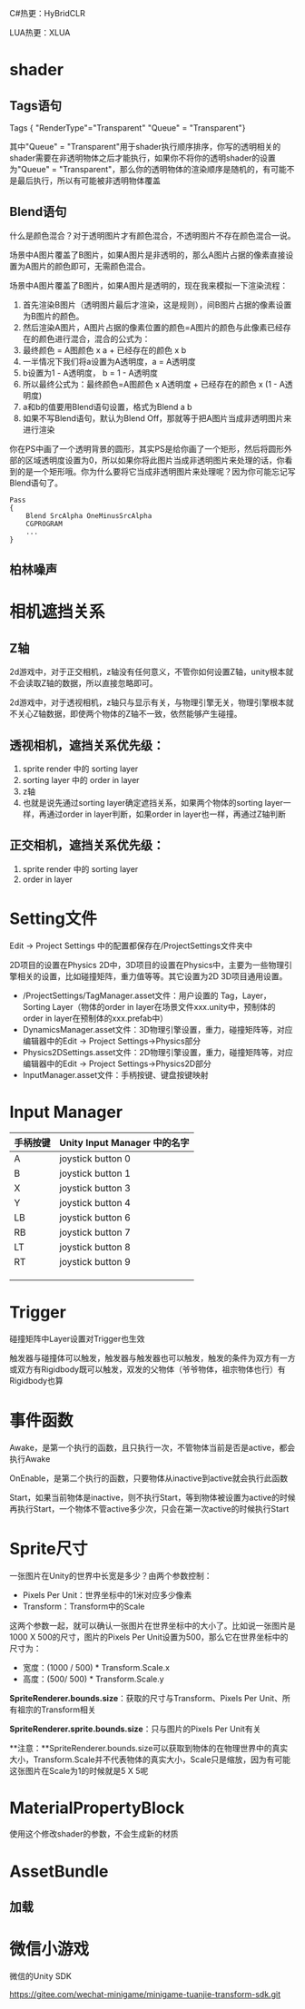 C#热更：HyBridCLR

LUA热更：XLUA

# shader

## Tags语句

Tags { "RenderType"="Transparent" "Queue" = "Transparent"}

其中"Queue" = "Transparent"用于shader执行顺序排序，你写的透明相关的shader需要在非透明物体之后才能执行，如果你不将你的透明shader的设置为"Queue" = "Transparent"，那么你的透明物体的渲染顺序是随机的，有可能不是最后执行，所以有可能被非透明物体覆盖

## Blend语句

什么是颜色混合？对于透明图片才有颜色混合，不透明图片不存在颜色混合一说。

场景中A图片覆盖了B图片，如果A图片是非透明的，那么A图片占据的像素直接设置为A图片的颜色即可，无需颜色混合。

场景中A图片覆盖了B图片，如果A图片是透明的，现在我来模拟一下渲染流程：

1. 首先渲染B图片（透明图片最后才渲染，这是规则），间B图片占据的像素设置为B图片的颜色。
2. 然后渲染A图片，A图片占据的像素位置的颜色=A图片的颜色与此像素已经存在的颜色进行混合，混合的公式为：
3. 最终颜色 = A图颜色 x a + 已经存在的颜色 x b
4. 一半情况下我们将a设置为A透明度，a = A透明度
5. b设置为1 - A透明度， b = 1 - A透明度
6. 所以最终公式为：最终颜色=A图颜色 x A透明度 + 已经存在的颜色 x (1 - A透明度)
7. a和b的值要用Blend语句设置，格式为Blend a b
8. 如果不写Blend语句，默认为Blend Off，那就等于把A图片当成非透明图片来进行渲染

你在PS中画了一个透明背景的圆形，其实PS是给你画了一个矩形，然后将圆形外部的区域透明度设置为0，所以如果你将此图片当成非透明图片来处理的话，你看到的是一个矩形哦。你为什么要将它当成非透明图片来处理呢？因为你可能忘记写Blend语句了。



```
Pass
{
    Blend SrcAlpha OneMinusSrcAlpha
    CGPROGRAM
    ...
}
```

## 柏林噪声





# 相机遮挡关系

## Z轴

2d游戏中，对于正交相机，z轴没有任何意义，不管你如何设置Z轴，unity根本就不会读取Z轴的数据，所以直接忽略即可。

2d游戏中，对于透视相机，z轴只与显示有关，与物理引擎无关，物理引擎根本就不关心Z轴数据，即使两个物体的Z轴不一致，依然能够产生碰撞。

## 透视相机，遮挡关系优先级：

1. sprite render 中的 sorting layer
2. sorting layer 中的 order in layer
3. z轴
4. 也就是说先通过sorting layer确定遮挡关系，如果两个物体的sorting layer一样，再通过order in layer判断，如果order in layer也一样，再通过Z轴判断

## 正交相机，遮挡关系优先级：

1. sprite render 中的 sorting layer
2. order in layer





# Setting文件

Edit -> Project Settings 中的配置都保存在/ProjectSettings文件夹中

2D项目的设置在Physics 2D中，3D项目的设置在Physics中，主要为一些物理引擎相关的设置，比如碰撞矩阵，重力值等等。其它设置为2D 3D项目通用设置。

- /ProjectSettings/TagManager.asset文件：用户设置的 Tag，Layer，Sorting Layer（物体的order in layer在场景文件xxx.unity中，预制体的order in layer在预制体的xxx.prefab中）
- DynamicsManager.asset文件：3D物理引擎设置，重力，碰撞矩阵等，对应编辑器中的Edit -> Project Settings->Physics部分
- Physics2DSettings.asset文件：2D物理引擎设置，重力，碰撞矩阵等，对应编辑器中的Edit -> Project Settings->Physics2D部分
- InputManager.asset文件：手柄按键、键盘按键映射



# Input Manager

| 手柄按键 | Unity Input Manager 中的名字 |
| -------- | ---------------------------- |
| A        | joystick button 0            |
| B        | joystick button 1            |
| X        | joystick button 3            |
| Y        | joystick button 4            |
| LB       | joystick button 6            |
| RB       | joystick button 7            |
| LT       | joystick button 8            |
| RT       | joystick button 9            |
|          |                              |
|          |                              |
|          |                              |



# Trigger

碰撞矩阵中Layer设置对Trigger也生效

触发器与碰撞体可以触发，触发器与触发器也可以触发，触发的条件为双方有一方或双方有Rigidbody既可以触发，双发的父物体（爷爷物体，祖宗物体也行）有Rigidbody也算



# 事件函数

Awake，是第一个执行的函数，且只执行一次，不管物体当前是否是active，都会执行Awake

OnEnable，是第二个执行的函数，只要物体从inactive到active就会执行此函数

Start，如果当前物体是inactive，则不执行Start，等到物体被设置为active的时候再执行Start，一个物体不管active多少次，只会在第一次active的时候执行Start





# Sprite尺寸

一张图片在Unity的世界中长宽是多少？由两个参数控制：

- Pixels Per Unit：世界坐标中的1米对应多少像素
- Transform：Transform中的Scale

这两个参数一起，就可以确认一张图片在世界坐标中的大小了。比如说一张图片是1000 X 500的尺寸，图片的Pixels Per Unit设置为500，那么它在世界坐标中的尺寸为：

- 宽度：(1000 / 500) * Transform.Scale.x
- 高度：(500/ 500) * Transform.Scale.y

**SpriteRenderer.bounds.size**：获取的尺寸与Transform、Pixels Per Unit、所有祖宗的Transform相关

**SpriteRenderer.sprite.bounds.size**：只与图片的Pixels Per Unit有关

**注意：**SpriteRenderer.bounds.size可以获取到物体的在物理世界中的真实大小，Transform.Scale并不代表物体的真实大小，Scale只是缩放，因为有可能这张图片在Scale为1的时候就是5 X 5呢





# MaterialPropertyBlock

使用这个修改shader的参数，不会生成新的材质





# AssetBundle

## 加载



# 微信小游戏

微信的Unity SDK

https://gitee.com/wechat-minigame/minigame-tuanjie-transform-sdk.git
